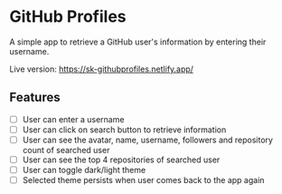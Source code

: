 # GitHub Profiles

A simple app to retrieve a GitHub user's information by entering their username.

Live version: https://sk-githubprofiles.netlify.app/

## Features

-   [ ] User can enter a username
-   [ ] User can click on search button to retrieve information
-   [ ] User can see the avatar, name, username, followers and repository count of searched user
-   [ ] User can see the top 4 repositories of searched user
-   [ ] User can toggle dark/light theme
-   [ ] Selected theme persists when user comes back to the app again
